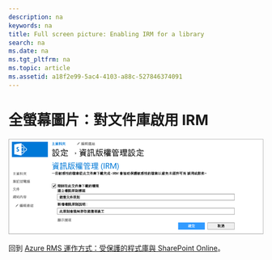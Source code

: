 ```yaml
---
description: na
keywords: na
title: Full screen picture: Enabling IRM for a library
search: na
ms.date: na
ms.tgt_pltfrm: na
ms.topic: article
ms.assetid: a18f2e99-5ac4-4103-a88c-527846374091
---
```

# 全螢幕圖片：對文件庫啟用 IRM
![](../Image/AzRMS_StoryboardSPO_2.PNG)

回到 [Azure RMS 運作方式：受保護的程式庫與 SharePoint Online](http://technet.microsoft.com/library/jj585026.aspx)。

